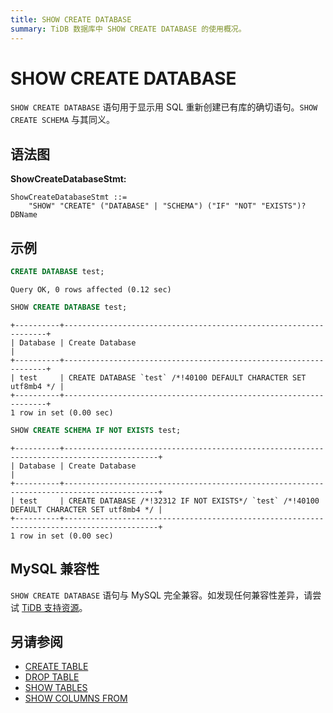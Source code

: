 ```yaml
---
title: SHOW CREATE DATABASE
summary: TiDB 数据库中 SHOW CREATE DATABASE 的使用概况。
---
```


# SHOW CREATE DATABASE

`SHOW CREATE DATABASE` 语句用于显示用 SQL 重新创建已有库的确切语句。`SHOW CREATE SCHEMA` 与其同义。

## 语法图

**ShowCreateDatabaseStmt:**

```ebnf+diagram
ShowCreateDatabaseStmt ::=
    "SHOW" "CREATE" ("DATABASE" | "SCHEMA") ("IF" "NOT" "EXISTS")? DBName
```

## 示例


```sql
CREATE DATABASE test;
```

```
Query OK, 0 rows affected (0.12 sec)
```


```sql
SHOW CREATE DATABASE test;
```

```
+----------+------------------------------------------------------------------+
| Database | Create Database                                                  |
+----------+------------------------------------------------------------------+
| test     | CREATE DATABASE `test` /*!40100 DEFAULT CHARACTER SET utf8mb4 */ |
+----------+------------------------------------------------------------------+
1 row in set (0.00 sec)
```


```sql
SHOW CREATE SCHEMA IF NOT EXISTS test;
```

```
+----------+-------------------------------------------------------------------------------------------+
| Database | Create Database                                                                           |
+----------+-------------------------------------------------------------------------------------------+
| test     | CREATE DATABASE /*!32312 IF NOT EXISTS*/ `test` /*!40100 DEFAULT CHARACTER SET utf8mb4 */ |
+----------+-------------------------------------------------------------------------------------------+
1 row in set (0.00 sec)
```

## MySQL 兼容性

`SHOW CREATE DATABASE` 语句与 MySQL 完全兼容。如发现任何兼容性差异，请尝试 [TiDB 支持资源](/support.md)。

## 另请参阅

* [CREATE TABLE](/sql-statements/sql-statement-create-table.md)
* [DROP TABLE](/sql-statements/sql-statement-drop-table.md)
* [SHOW TABLES](/sql-statements/sql-statement-show-tables.md)
* [SHOW COLUMNS FROM](/sql-statements/sql-statement-show-columns-from.md)
